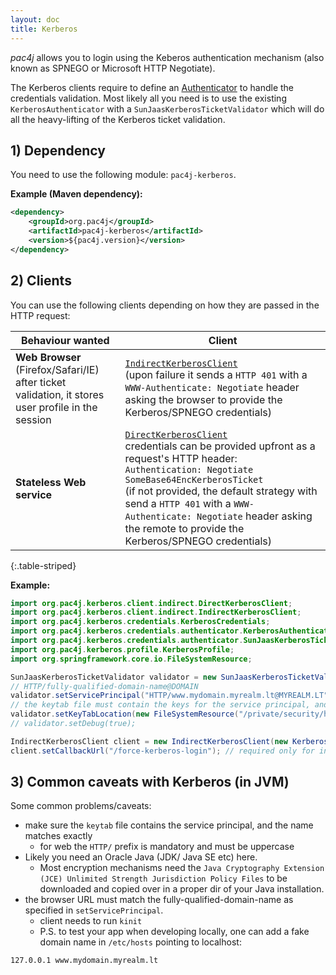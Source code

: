 ```yaml
---
layout: doc
title: Kerberos
---
```


*pac4j* allows you to login using the Keberos authentication mechanism (also known as SPNEGO or Microsoft HTTP Negotiate).

The Kerberos clients require to define an [Authenticator](../authenticators.html) to handle the credentials validation.
 Most likely all you need is to use the existing `KerberosAuthenticator` with a `SunJaasKerberosTicketValidator` which will do all the heavy-lifting of the Kerberos ticket validation.

## 1) Dependency

You need to use the following module: `pac4j-kerberos`.

**Example (Maven dependency):**

```xml
<dependency>
    <groupId>org.pac4j</groupId>
    <artifactId>pac4j-kerberos</artifactId>
    <version>${pac4j.version}</version>
</dependency>
```

## 2) Clients

You can use the following clients depending on how they are passed in the HTTP request:

| Behaviour wanted | Client |
|-------------|--------|
| **Web Browser** (Firefox/Safari/IE)<br/> after ticket validation, it stores user profile in the session| [`IndirectKerberosClient`](https://github.com/pac4j/pac4j/blob/master/pac4j-kerberos/src/main/java/org/pac4j/kerberos/client/indirect/IndirectKerberosClient.java)<br>(upon failure it sends a `HTTP 401` with a `WWW-Authenticate: Negotiate` header asking the browser to provide the Kerberos/SPNEGO credentials) |
| **Stateless Web service** | [`DirectKerberosClient`](https://github.com/pac4j/pac4j/blob/master/pac4j-kerberos/src/main/java/org/pac4j/kerberos/client/direct/DirectKerberosClient.java) <br/>credentials can be provided upfront as a request's HTTP header:<br/>`Authentication: Negotiate SomeBase64EncKerberosTicket`<br/> (if not provided, the default strategy with send a `HTTP 401` with a `WWW-Authenticate: Negotiate` header asking the remote to provide the Kerberos/SPNEGO credentials) |
{:.table-striped}

**Example:**

```java
import org.pac4j.kerberos.client.indirect.DirectKerberosClient;
import org.pac4j.kerberos.client.indirect.IndirectKerberosClient;
import org.pac4j.kerberos.credentials.KerberosCredentials;
import org.pac4j.kerberos.credentials.authenticator.KerberosAuthenticator;
import org.pac4j.kerberos.credentials.authenticator.SunJaasKerberosTicketValidator;
import org.pac4j.kerberos.profile.KerberosProfile;
import org.springframework.core.io.FileSystemResource;

SunJaasKerberosTicketValidator validator = new SunJaasKerberosTicketValidator();
// HTTP/fully-qualified-domain-name@DOMAIN
validator.setServicePrincipal("HTTP/www.mydomain.myrealm.lt@MYREALM.LT");
// the keytab file must contain the keys for the service principal, and should be protected
validator.setKeyTabLocation(new FileSystemResource("/private/security/http-keytab"));
// validator.setDebug(true);

IndirectKerberosClient client = new IndirectKerberosClient(new KerberosAuthenticator(validator));
client.setCallbackUrl("/force-kerberos-login"); // required only for indirect client
```

## 3) Common caveats with Kerberos (in JVM)

Some common problems/caveats:
- make sure the `keytab` file contains the service principal, and the name matches exactly
  * for web the `HTTP/` prefix is mandatory and must be uppercase
- Likely you need an Oracle Java (JDK/ Java SE etc) here.
  * Most encryption mechanisms need the `Java Cryptography Extension (JCE) Unlimited Strength Jurisdiction Policy Files` to be downloaded and copied over in a proper dir of your Java installation.
- the browser URL must match the fully-qualified-domain-name as specified in `setServicePrincipal`.
  * client needs to run `kinit`
  * P.S. to test your app when developing locally, one can add a fake domain name in `/etc/hosts` pointing to localhost:
```
127.0.0.1 www.mydomain.myrealm.lt
```
